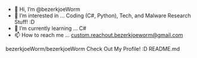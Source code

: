 - 👋 Hi, I’m @bezerkjoeWorm
- 👀 I’m interested in ... Coding (C#, Python), Tech, and Malware Research Stuff! :D
- 🌱 I’m currently learning ... C#
- 📫 How to reach me ... custom.reachout.bezerkjoeworm@gmail.com



bezerkjoeWorm/bezerkjoeWorm
Check Out My Profile! :D README.md
